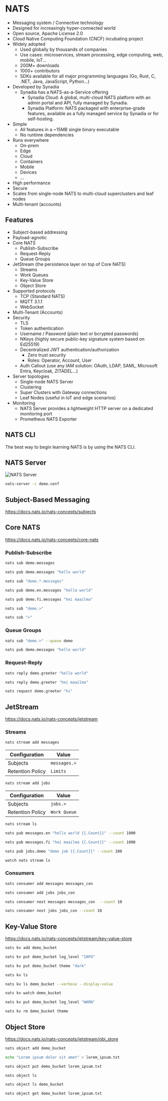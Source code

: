 # NATS

- Messaging system / Connective technology
- Designed for increasingly hyper-connected world
- Open source, Apache License 2.0
- Cloud Native Computing Foundation (CNCF) incubating project
- Widely adopted
  - Used globally by thousands of companies
  - Use cases: microservices, stream processing, edge computing, web, mobile, IoT...
  - 200M+ downloads
  - 1000+ contributors
  - SDKs available for all major programming languages (Go, Rust, C, .NET, Java, JavaScript, Python...)
- Developed by Synadia
  - Synadia has a NATS-as-a-Service offering
    - Synadia Cloud: A global, multi-cloud NATS platform with an admin portal and API, fully managed by Synadia.
    - Synadia Platform: NATS packaged with enterprise-grade features, available as a fully managed service by Synadia or for self-hosting.
- Simple
  - All features in a ~15MB single binary executable
  - No runtime dependencies
- Runs everywhere
  - On-prem
  - Edge
  - Cloud
  - Containers
  - Mobile
  - Devices
  - ...
- High performance
- Secure
- Scales from single-node NATS to multi-cloud superclusters and leaf nodes
- Multi-tenant (accounts)

## Features

- Subject-based addressing
- Payload-agnotic
- Core NATS
  - Publish-Subscribe
  - Request-Reply
  - Queue Groups
- JetStream (the persistence layer on top of Core NATS)
  - Streams
  - Work Queues
  - Key-Value Store
  - Object Store
- Supported protocols
  - TCP (Standard NATS)
  - MQTT 3.1.1
  - WebSocket
- Multi-Tenant (Accounts)
- Security
  - TLS
  - Token authentication
  - Username / Password (plain text or bcrypted passwords)
  - NKeys (highly secure public-key signature system based on Ed25519)
  - Decentralized JWT authentication/authorization
    - Zero trust security
    - Roles: Operator, Account, User
  - Auth Callout (use any IAM solution: OAuth, LDAP, SAML, Microsoft Entra, Keycloak, ZITADEL...)
- Server topologies
  - Single-node NATS Server
  - Clustering
  - Super Clusters with Gateway connections
  - Leaf Nodes (useful in IoT and edge scenarios)
- Monitoring
  - NATS Server provides a lightweight HTTP server on a dedicated monitoring port
  - Prometheus NATS Exporter

## NATS CLI

The best way to begin learning NATS is by using the NATS CLI.

## NATS Server

![NATS Server](nats_server.png)

```bash
nats-server -c demo.conf
```

## Subject-Based Messaging

https://docs.nats.io/nats-concepts/subjects

## Core NATS

https://docs.nats.io/nats-concepts/core-nats

### Publish-Subscribe

```bash
nats sub demo.messages
```

```bash
nats pub demo.messages "hello world"
```

```bash
nats sub "demo.*.messages"
```

```bash
nats pub demo.en.messages "hello world"
```

```bash
nats pub demo.fi.messages "hei maailma"
```

```bash
nats sub "demo.>"
```

```bash
nats sub ">"
```

### Queue Groups

```bash
nats sub "demo.>" --queue demo
```

```bash
nats pub demo.messages "hello world"
```

### Request-Reply

```bash
nats reply demo.greeter "hello world"
```

```bash
nats reply demo.greeter "hei maailma"
```

```bash
nats request demo.greeter "hi"
```

## JetStream

https://docs.nats.io/nats-concepts/jetstream

### Streams

```bash
nats stream add messages
```

| Configuration    | Value        |
| ---------------- | ------------ |
| Subjects         | `messages.>` |
| Retention Policy | `Limits`     |

```bash
nats stream add jobs
```

| Configuration    | Value        |
| ---------------- | ------------ |
| Subjects         | `jobs.>`     |
| Retention Policy | `Work Queue` |

```bash
nats stream ls
```

```bash
nats pub messages.en "hello world {{.Count}}" --count 1000
```

```bash
nats pub messages.fi "hei maailma {{.Count}}" --count 1000
```

```bash
nats pub jobs.demo "demo job {{.Count}}" --count 100
```

```bash
watch nats stream ls
```

### Consumers

```bash
nats consumer add messages messages_con
```

```bash
nats consumer add jobs jobs_con
```

```bash
nats consumer next messages messages_con  --count 10
```

```bash
nats consumer next jobs jobs_con --count 10
```

## Key-Value Store

https://docs.nats.io/nats-concepts/jetstream/key-value-store

```bash
nats kv add demo_bucket
```

```bash
nats kv put demo_bucket log_level "INFO"
```

```bash
nats kv put demo_bucket theme "dark"
```

```bash
nats kv ls
```

```bash
nats kv ls demo_bucket --verbose --display-value
```

```bash
nats kv watch demo_bucket
```

```bash
nats kv put demo_bucket log_level "WARN"
```

```bash
nats kv rm demo_bucket theme
```

## Object Store

https://docs.nats.io/nats-concepts/jetstream/obj_store

```bash
nats object add demo_bucket
```

```bash
echo "Lorem ipsum dolor sit amet" > lorem_ipsum.txt
```

```bash
nats object put demo_bucket lorem_ipsum.txt
```

```bash
nats object ls
```

```bash
nats object ls demo_bucket
```

```bash
nats object get demo_bucket lorem_ipsum.txt
```
